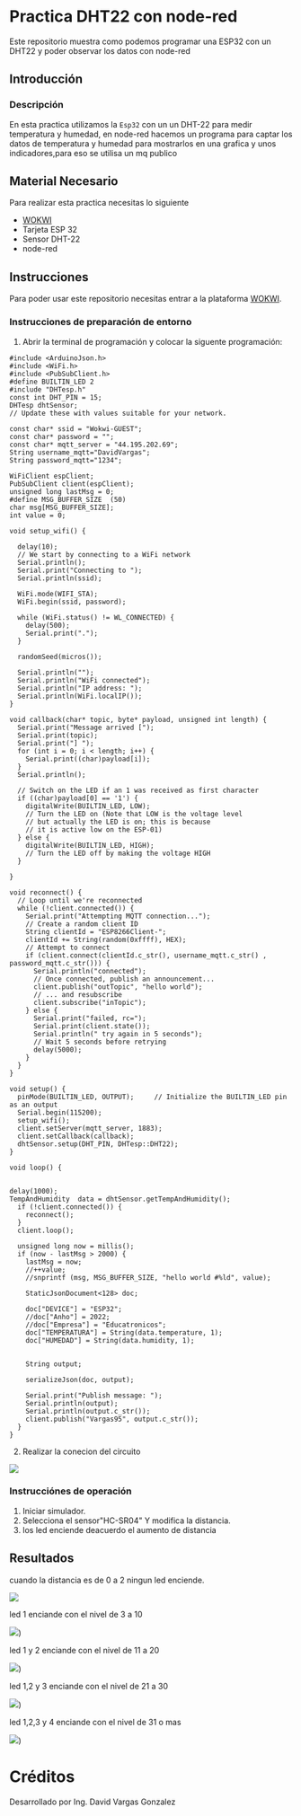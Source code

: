 # Practica DHT22 con node-red
Este repositorio muestra como podemos programar una ESP32 con un DHT22 y poder observar los datos con node-red

## Introducción

### Descripción

En esta practica utilizamos la ```Esp32``` con un un DHT-22 para medir temperatura y humedad, en node-red hacemos un programa para captar los datos de temperatura y humedad para mostrarlos en una grafica y unos indicadores,para eso se utilisa un mq publico

## Material Necesario

Para realizar esta practica necesitas lo siguiente

- [WOKWI](https://https://wokwi.com/)
- Tarjeta ESP 32
- Sensor DHT-22
- node-red



## Instrucciones


Para poder usar este repositorio necesitas entrar a la plataforma [WOKWI](https://https://wokwi.com/).


### Instrucciones de preparación de entorno 

1. Abrir la terminal de programación y colocar la siguente programación:

```
#include <ArduinoJson.h>
#include <WiFi.h>
#include <PubSubClient.h>
#define BUILTIN_LED 2
#include "DHTesp.h"
const int DHT_PIN = 15;
DHTesp dhtSensor;
// Update these with values suitable for your network.

const char* ssid = "Wokwi-GUEST";
const char* password = "";
const char* mqtt_server = "44.195.202.69";
String username_mqtt="DavidVargas";
String password_mqtt="1234";

WiFiClient espClient;
PubSubClient client(espClient);
unsigned long lastMsg = 0;
#define MSG_BUFFER_SIZE  (50)
char msg[MSG_BUFFER_SIZE];
int value = 0;

void setup_wifi() {

  delay(10);
  // We start by connecting to a WiFi network
  Serial.println();
  Serial.print("Connecting to ");
  Serial.println(ssid);

  WiFi.mode(WIFI_STA);
  WiFi.begin(ssid, password);

  while (WiFi.status() != WL_CONNECTED) {
    delay(500);
    Serial.print(".");
  }

  randomSeed(micros());

  Serial.println("");
  Serial.println("WiFi connected");
  Serial.println("IP address: ");
  Serial.println(WiFi.localIP());
}

void callback(char* topic, byte* payload, unsigned int length) {
  Serial.print("Message arrived [");
  Serial.print(topic);
  Serial.print("] ");
  for (int i = 0; i < length; i++) {
    Serial.print((char)payload[i]);
  }
  Serial.println();

  // Switch on the LED if an 1 was received as first character
  if ((char)payload[0] == '1') {
    digitalWrite(BUILTIN_LED, LOW);   
    // Turn the LED on (Note that LOW is the voltage level
    // but actually the LED is on; this is because
    // it is active low on the ESP-01)
  } else {
    digitalWrite(BUILTIN_LED, HIGH);  
    // Turn the LED off by making the voltage HIGH
  }

}

void reconnect() {
  // Loop until we're reconnected
  while (!client.connected()) {
    Serial.print("Attempting MQTT connection...");
    // Create a random client ID
    String clientId = "ESP8266Client-";
    clientId += String(random(0xffff), HEX);
    // Attempt to connect
    if (client.connect(clientId.c_str(), username_mqtt.c_str() , password_mqtt.c_str())) {
      Serial.println("connected");
      // Once connected, publish an announcement...
      client.publish("outTopic", "hello world");
      // ... and resubscribe
      client.subscribe("inTopic");
    } else {
      Serial.print("failed, rc=");
      Serial.print(client.state());
      Serial.println(" try again in 5 seconds");
      // Wait 5 seconds before retrying
      delay(5000);
    }
  }
}

void setup() {
  pinMode(BUILTIN_LED, OUTPUT);     // Initialize the BUILTIN_LED pin as an output
  Serial.begin(115200);
  setup_wifi();
  client.setServer(mqtt_server, 1883);
  client.setCallback(callback);
  dhtSensor.setup(DHT_PIN, DHTesp::DHT22);
}

void loop() {


delay(1000);
TempAndHumidity  data = dhtSensor.getTempAndHumidity();
  if (!client.connected()) {
    reconnect();
  }
  client.loop();

  unsigned long now = millis();
  if (now - lastMsg > 2000) {
    lastMsg = now;
    //++value;
    //snprintf (msg, MSG_BUFFER_SIZE, "hello world #%ld", value);

    StaticJsonDocument<128> doc;

    doc["DEVICE"] = "ESP32";
    //doc["Anho"] = 2022;
    //doc["Empresa"] = "Educatronicos";
    doc["TEMPERATURA"] = String(data.temperature, 1);
    doc["HUMEDAD"] = String(data.humidity, 1);
   

    String output;
    
    serializeJson(doc, output);

    Serial.print("Publish message: ");
    Serial.println(output);
    Serial.println(output.c_str());
    client.publish("Vargas95", output.c_str());
  }
}
```
2. Realizar la conecion del circuito

![](https://github.com/DavidVar95/Practica_Nivel_de_agua/blob/main/Captura%20de%20pantalla%202023-06-10%2012.58.28.png?raw=true)


### Instrucciónes de operación

1. Iniciar simulador.
2. Selecciona el sensor"HC-SR04" Y modifica la distancia.
3. los led enciende deacuerdo el aumento de distancia 

## Resultados

cuando la distancia es de 0 a 2 ningun led enciende.

![](https://github.com/DavidVar95/Practica_Nivel_de_agua/blob/main/Captura%20de%20pantalla%202023-06-10%2013.06.29.png?raw=true)


led 1 enciande con el nivel de 3 a 10


![](https://github.com/DavidVar95/Practica_Nivel_de_agua/blob/main/Captura%20de%20pantalla%202023-06-10%2013.08.14.png?raw=true))

led 1 y 2 enciande con el nivel de 11 a 20

![](https://github.com/DavidVar95/Practica_Nivel_de_agua/blob/main/Captura%20de%20pantalla%202023-06-10%2013.10.56.png?raw=true))

led 1,2 y 3 enciande con el nivel de 21 a 30

![](https://github.com/DavidVar95/Practica_Nivel_de_agua/blob/main/Captura%20de%20pantalla%202023-06-10%2013.12.48.png?raw=true))

led 1,2,3 y 4 enciande con el nivel de 31 o mas

![](https://github.com/DavidVar95/Practica_Nivel_de_agua/blob/main/Captura%20de%20pantalla%202023-06-10%2013.15.24.png?raw=true))

# Créditos

Desarrollado por Ing. David Vargas Gonzalez


